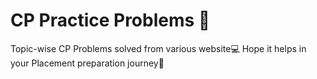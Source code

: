 # CP Practice Problems 🚨

Topic-wise CP Problems solved from various website💻 Hope it helps in your Placement preparation journey🤗
